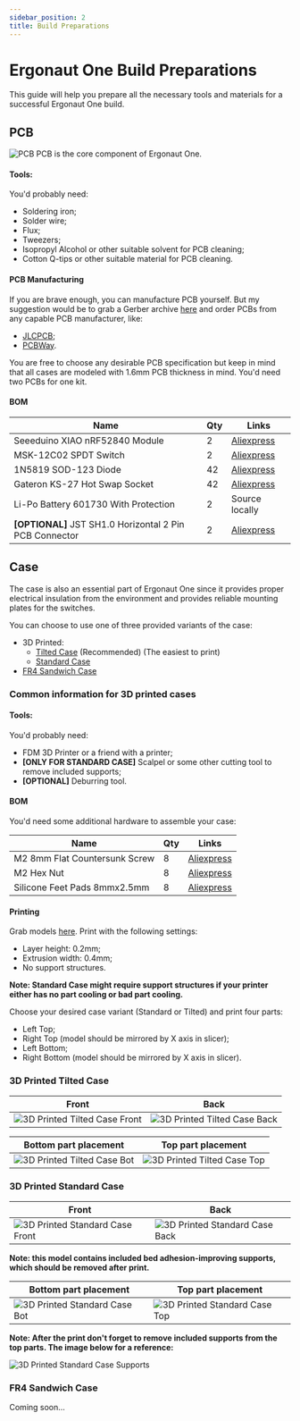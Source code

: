 ```yaml
---
sidebar_position: 2
title: Build Preparations
---
```


# Ergonaut One Build Preparations

This guide will help you prepare all the necessary tools and materials for a successful Ergonaut One build.

## PCB

![PCB](/img/pcb.jpg)
PCB is the core component of Ergonaut One.

#### Tools:

You'd probably need:

* Soldering iron;
* Solder wire;
* Flux;
* Tweezers;
* Isopropyl Alcohol or other suitable solvent for PCB cleaning;
* Cotton Q-tips or other suitable material for PCB cleaning.

#### PCB Manufacturing

If you are brave enough, you can manufacture PCB yourself.
But my suggestion would be to grab a Gerber archive [here](https://github.com/ergonautkb/one/tree/main/gerbers/pcb) and order PCBs from any capable PCB manufacturer, like:
* [JLCPCB](https://jlcpcb.com/);
* [PCBWay](https://www.pcbway.com/).

You are free to choose any desirable PCB specification but keep in mind that all cases are modeled with 1.6mm PCB thickness in mind.
You'd need two PCBs for one kit.

#### BOM

| Name                                                    | Qty | Links                                                                                     |
|---------------------------------------------------------|-----|-------------------------------------------------------------------------------------------|
| Seeeduino XIAO nRF52840 Module                          | 2   | [Aliexpress](https://aliexpress.com/item/1005004459618789.html)                           |
| MSK-12C02 SPDT Switch                                   | 2   | [Aliexpress](https://aliexpress.com/item/4000685483225.html)                              |
| 1N5819 SOD-123 Diode                                    | 42  | [Aliexpress](https://aliexpress.com/item/1005003194674618.html?sku_id=12000024602962923)  |
| Gateron KS-27 Hot Swap Socket                           | 42  | [Aliexpress](https://aliexpress.com/item/1005004128409069.html)                           |
| Li-Po Battery 601730 With Protection                    | 2   | Source locally                                                                            |
| **[OPTIONAL]** JST SH1.0 Horizontal 2 Pin PCB Connector | 2   | [Aliexpress](https://aliexpress.com/item/1005005682408443.html?&sku_id=12000033998015849) |

## Case

The case is also an essential part of Ergonaut One since it provides proper electrical insulation from the environment and provides reliable mounting plates for the switches.

You can choose to use one of three provided variants of the case:

* 3D Printed:
  * [Tilted Case](#3d-printed-tilted-case) (Recommended) (The easiest to print)
  * [Standard Case](#3d-printed-standard-case)
* [FR4 Sandwich Case](#fr4-sandwich-case)

### Common information for 3D printed cases

#### Tools:

You'd probably need:

* FDM 3D Printer or a friend with a printer;
* **[ONLY FOR STANDARD CASE]** Scalpel or some other cutting tool to remove included supports;
* **[OPTIONAL]** Deburring tool.

#### BOM

You'd need some additional hardware to assemble your case:

| Name                          | Qty | Links                                                                                    |
|-------------------------------|-----|------------------------------------------------------------------------------------------|
| M2 8mm Flat Countersunk Screw | 8   | [Aliexpress](https://aliexpress.com/item/32975242274.html?sku_id=66696774380)            |
| M2 Hex Nut                    | 8   | [Aliexpress](https://aliexpress.com/item/1005003994209489.html?sku_id=12000027676602569) |
| Silicone Feet Pads 8mmx2.5mm  | 8   | [Aliexpress](https://aliexpress.com/item/32750517847.html)                               |

#### Printing

Grab models [here](https://github.com/ergonautkb/one/tree/main/cases/3d). Print with the following settings:

* Layer height: 0.2mm;
* Extrusion width: 0.4mm;
* No support structures.

**Note: Standard Case might require support structures if your printer either has no part cooling or bad part cooling.**

Choose your desired case variant (Standard or Tilted) and print four parts:
* Left Top;
* Right Top (model should be mirrored by X axis in slicer);
* Left Bottom;
* Right Bottom (model should be mirrored by X axis in slicer).

### 3D Printed Tilted Case

| Front                                              | Back                                              |
|----------------------------------------------------|---------------------------------------------------|
| ![3D Printed Tilted Case Front](/img/tilted_1.jpg) | ![3D Printed Tilted Case Back](/img/tilted_2.jpg) |

| Bottom part placement                                    | Top part placement                                       |
|----------------------------------------------------------|----------------------------------------------------------|
| ![3D Printed Tilted Case Bot](/img/tilted_bot_print.jpg) | ![3D Printed Tilted Case Top](/img/tilted_top_print.jpg) |

### 3D Printed Standard Case

| Front                                                  | Back                                                  |
|--------------------------------------------------------|-------------------------------------------------------|
| ![3D Printed Standard Case Front](/img/standard_1.jpg) | ![3D Printed Standard Case Back](/img/standard_2.jpg) |

**Note: this model contains included bed adhesion-improving supports, which should be removed after print.**

| Bottom part placement                                        | Top part placement                                           |
|--------------------------------------------------------------|--------------------------------------------------------------|
| ![3D Printed Standard Case Bot](/img/standard_bot_print.jpg) | ![3D Printed Standard Case Top](/img/standard_top_print.jpg) |

**Note: After the print don't forget to remove included supports from the top parts. The image below for a reference:**

![3D Printed Standard Case Supports](/img/standard_top_supports.jpg)

### FR4 Sandwich Case

Coming soon...
